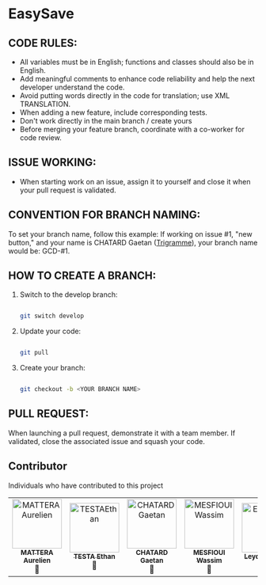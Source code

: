 # EasySave

## CODE RULES:

- All variables must be in English; functions and classes should also be in English.
- Add meaningful comments to enhance code reliability and help the next developer understand the code.
- Avoid putting words directly in the code for translation; use XML TRANSLATION.
- When adding a new feature, include corresponding tests.
- Don't work directly in the main branch / create yours 
- Before merging your feature branch, coordinate with a co-worker for code review.

## ISSUE WORKING:

- When starting work on an issue, assign it to yourself and close it when your pull request is validated.

## CONVENTION FOR BRANCH NAMING:

To set your branch name, follow this example:
If working on issue #1, "new button," and your name is CHATARD Gaetan ([Trigramme](https://www.google.com/search?q=trigramme+nom&client=firefox-b-d&sca_esv=5f32bda464ccee7b&sxsrf=ACQVn08sxup9UukyPAabRtHKzU9Euip5wg%3A1707144596359&ei=lPXAZYTHFbagkdUPgtqIyAE&ved=0ahUKEwiE4fuZuZSEAxU2UKQEHQItAhkQ4dUDCA8&uact=5&oq=trigramme+nom&gs_lp=Egxnd3Mtd2l6LXNlcnAiDXRyaWdyYW1tZSBub20yBRAAGIAEMgUQABiABDIGEAAYFhgeMggQABgWGB4YDzIIEAAYFhgeGA9IvRVQ2wRYzRBwAHgFkAEAmAFhoAHmAqoBATS4AQPIAQD4AQL4AQHCAgQQABhHwgIPEAAYgAQYFBiHAhhGGPkBwgIKEAAYgAQYFBiHAsICJhAAGIAEGBQYhwIYRhj5ARiXBRiMBRjdBBhGGPQDGPUDGPYD2AEB4gMEGAAgQYgGAZAGCLoGBggBEAEYEw&sclient=gws-wiz-serp)),
your branch name would be: GCD-#1.

## HOW TO CREATE A BRANCH:

1. Switch to the develop branch:
   ```bash
   
   git switch develop
2. Update your code:
   ```bash
   
   git pull
4. Create your branch:
   ```bash
   
   git checkout -b <YOUR BRANCH NAME>

## PULL REQUEST:

When launching a pull request, demonstrate it with a team member. If validated, close the associated issue and squash your code.

## Contributor 

Individuals who have contributed to this project

<table >
  <td align="center">
  <a href="https://github.com/MatteraAurelien">
    <img src="https://avatars.githubusercontent.com/u/72558842?v=4" width="100px;" alt="MATTERAAurelien"/> <br />
    <sub>
      <b>MATTERA Aurelien</b>
    </sub>
  </a>
    <br />
      💅
    </a>
  </td>
  
  <td align="center">
  <a href="https://github.com/EthanTESTA">
    <img src="https://avatars.githubusercontent.com/u/118427837?v=4" width="100px;" alt="TESTAEthan"/> <br />
    <sub>
      <b>TESTA Ethan</b>
    </sub>
  </a>
    <br />
      🧸
    </a>
  </td>
  
  <td align="center">
  <a href="https://github.com/gaetanchatard">
    <img src="https://avatars.githubusercontent.com/u/158268075?s=96&v=4" width="100px;" alt="CHATARDGaetan"/> <br />
    <sub>
      <b>CHATARD Gaetan</b>
    </sub>
  </a>
    <br />
      🐉
    </a>
  </td>
  
  <td align="center">
  <a href="https://github.com/On1zuma">
    <img src="https://avatars.githubusercontent.com/u/96482486?v=4" width="100px;" alt="MESFIOUIWassim"/> <br />
    <sub>
      <b>MESFIOUI Wassim</b>
    </sub>
  </a>
    <br />
      🤯
    </a>
  </td>
  
  <td align="center">
  <a href="https://github.com/EliseeLeydier">
    <img src="https://avatars.githubusercontent.com/u/92147165?v=4" width="100px;" alt="EliseeLeydier"/> <br />
    <sub>
      <b>Leydier Elisée</b>
    </sub>
  </a>
    <br />
      😏
    </a>
  </td>
  
</table>
